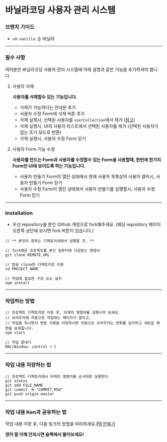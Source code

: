 # 바닐라코딩 사용자 관리 시스템

### 브랜치 가이드

- `v0-vanilla`: 순 바닐라

---

### 필수 사항

여러분은 바닐라코딩 사용자 관리 시스템에 아래 설명과 같은 기능을 추가하셔야 합니다.

1. 사용자 삭제

    **사용자를 삭제할수 있는 기능입니다.**

    - 삭제가 가능하다는 안내문 추가
    - 사용자 수정 Form에 삭제 버튼 추가
    - 삭제 실행시, 선택된 사용자를 `userCollection`에서 제거 ([참고](https://github.com/vanilla-coding/ums/blob/v0/src/index.js#L11))
    - 삭제 실행시, UI의 사용자 리스트에서 선택된 사용자를 제거 (선택된 사용자가 없는 초기 모드로 변환)
    - 삭제 실행시, 사용자 수정 Form 닫기

2. 사용자 Form 기능 수정

    **사용자를 만드는 Form과 사용자를 수정할수 있는 Form을 사용할때, 한번에 한가지 Form만 UI에 보이도록 하는 기능입니다.**

    - 사용자 만들기 Form이 열린 상태에서 현재 사용자 목록상의 사용자 클릭시, 사용자 만들기 Form 닫기
    - 사용자 수정 Form이 열린 상태에서 사용자 만들기를 실행할시, 사용자 수정 Form 닫기

---

### Installation

- 우선 repository를 본인 Github 계정으로 fork해주세요. (해당 repository 페이지 오른쪽 상단에 보시면 fork 버튼이 있습니다.)

```
// ** 본인이 원하는 디렉토리내에서 실행할 것. **

// fork해온 프로젝트를 본인 컴퓨터에 다운받는 명령어
git clone REMOTE_URL

// 방금 clone한 디렉토리로 이동
cd PROJECT_NAME

// 작업에 필요한 구성 요소 설치
npm install
```

---

### 작업하는 방법

```
// 프로젝트 디렉토리로 이동 후, 아래의 명령어를 실행시켜 보세요.
// 브라우저에 자동으로 작업하는 페이지가 열리고,
// 작업을 하시면서 변동 사항을 저장하시면 자동으로 브라우저는 변화를 감지하고 새로운 화면을 보여줍니다.
npm start

// 작업 끝내기
MAC/Window: control + C
```

---

### 작업 내용 저장하는 법

```
// 프로젝트 디렉토리에서 아래의 명령어를 순서대로 실행한다.
git status
git add FILE_NAME
git commit -m "COMMIT_MSG"
git push origin master
```

---

### 작업 내용 Ken과 공유하는 법

작업 내용 저장 후, 다음 링크의 방법을 따라하세요.[PR 만들기](https://help.github.com/articles/creating-a-pull-request-from-a-fork/)

**영어 잘 이해 안되시면 슬랙에서 물어보세요!**
